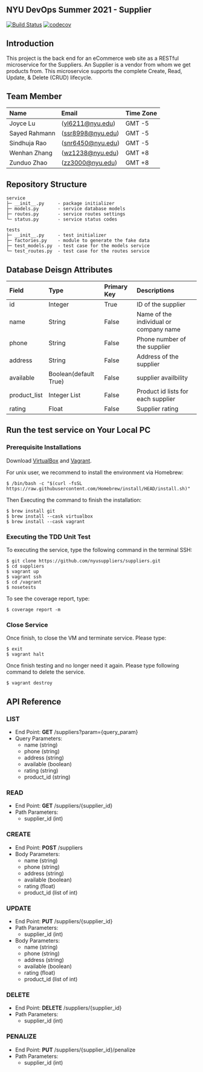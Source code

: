 ## NYU DevOps Summer 2021 - Supplier

[![Build Status](https://travis-ci.com/nyusuppliers/suppliers.svg?branch=main)](https://travis-ci.com/nyusuppliers/suppliers)
[![codecov](https://codecov.io/gh/nyusuppliers/suppliers/branch/main/graph/badge.svg?token=VWAL4SIAK2)](https://codecov.io/gh/nyusuppliers/suppliers)

## Introduction

This project is the back end for an eCommerce web site as a RESTful microservice for the Suppliers. An Supplier is a vendor from whom we get products from. This microservice supports the complete Create, Read, Update, & Delete (CRUD) lifecycle.

## Team Member 
| Name | Email | Time Zone 
| :--- | :--- | :--- 
| Joyce Lu      | (yl6211@nyu.edu)| GMT -5
| Sayed Rahmann | (ssr8998@nyu.edu)| GMT -5
| Sindhuja Rao  | (snr6450@nyu.edu)| GMT -5
| Wenhan Zhang  | (wz1238@nyu.edu)| GMT +8
| Zunduo Zhao   | (zz3000@nyu.edu)| GMT +8

## Repository Structure
```
service
├─ __init__.py     - package initializer
├─ models.py       - service database models
├─ routes.py       - service routes settings
└─ status.py       - service status codes

tests
├─ __init__.py     - test initializer
├─ factories.py    - module to generate the fake data
├─ test_models.py  - test case for the models service
└─ test_routes.py  - test case for the routes service
```

## Database Deisgn Attributes

| Field | Type | Primary Key | Descriptions 
| :--- | :--- | :--- | :--- |
| id | Integer | True | ID of the supplier 
| name | String | False | Name of the individual or company name 
| phone | String | False | Phone number of the supplier 
| address | String | False| Address of the supplier
| available | Boolean(default True) |False | supplier availbility
| product_list | Integer List | False | Product id lists for each supplier
| rating | Float | False | Supplier rating 

## Run the test service on Your Local PC

### Prerequisite Installations
Download [VirtualBox](https://www.virtualbox.org/) and [Vagrant](https://www.vagrantup.com/).

For unix user, we recommend to install the environment via Homebrew:
```
$ /bin/bash -c "$(curl -fsSL https://raw.githubusercontent.com/Homebrew/install/HEAD/install.sh)"
```
Then Executing the command to finish the installation:
```
$ brew install git
$ brew install --cask virtualbox
$ brew install --cask vagrant
```

### Executing the TDD Unit Test
To executing the service, type the following command in the terminal SSH:
```
$ git clone https://github.com/nyusuppliers/suppliers.git
$ cd suppliers
$ vagrant up
$ vagrant ssh
$ cd /vagrant
$ nosetests
```
To see the coverage report, type:
```
$ coverage report -m
```

### Close Service
Once finish, to close the VM and terminate service. Please type:
```
$ exit
$ vagrant halt
```
Once finish testing and no longer need it again. Please type following command to delete the service.
```
$ vagrant destroy
```
## API Reference 

### LIST 
- End Point: **GET** /suppliers?param={query_param}
- Query Parameters:
    - name (string)
    - phone (string)
    - address (string)
    - available (boolean)
    - rating (string)
    - product_id (string)

### READ 
- End Point: **GET** /suppliers/{supplier_id}
- Path Parameters:
    - supplier_id (int)

### CREATE 
- End Point: **POST** /suppliers 
- Body Parameters:
    - name (string)
    - phone (string)
    - address (string)
    - available (boolean)
    - rating (float)
    - product_id (list of int)

### UPDATE
- End Point: **PUT** /suppliers/{supplier_id}
- Path Parameters:
    - supplier_id (int)
- Body Parameters:
    - name (string)
    - phone (string)
    - address (string)
    - available (boolean)
    - rating (float)
    - product_id (list of int)    

### DELETE
- End Point: **DELETE** /suppliers/{supplier_id}
- Path Parameters:
    - supplier_id (int)

### PENALIZE
- End Point: **PUT** /suppliers/{supplier_id}/penalize
- Path Parameters:
    - supplier_id (int)
    
